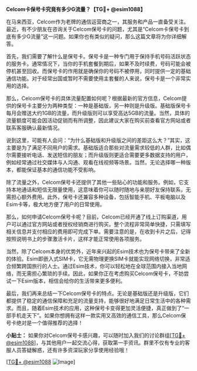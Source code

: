 **Celcom卡保号卡究竟有多少G流量？【TG💪+ @esim1088】**

在马来西亚，Celcom作为老牌的通信运营商之一，其服务和产品一直备受关注。最近，有不少朋友在咨询关于Celcom保号卡的问题，尤其是“Celcom卡保号卡到底有多少G流量”这一问题。如果你也有类似的疑问，那么这篇文章将为你详细解答。

首先，我们需要了解什么是保号卡。保号卡是一种专门用于保持手机号码活跃状态的服务卡。通常情况下，当你的手机套餐到期后，如果不及时续费，号码可能会被停机甚至回收。而保号卡的作用就是确保你的号码不被停用，同时提供一定的基础通信功能。对于经常出国或暂时不需要使用主套餐的人来说，保号卡是一个非常实用的选择。

那么，Celcom保号卡的具体流量配置如何呢？根据最新的官方信息，Celcom提供的保号卡主要分为两种类型：一种是基础版，另一种则是升级版。基础版保号卡每月会赠送大约1GB的流量，而升级版则可以享受高达5GB的流量。当然，具体的流量额度可能会因活动促销而有所调整，因此建议大家在购买前查看官方网站或者联系客服确认最新情况。

说到这里，可能有人会问：“为什么基础版和升级版之间的差距这么大？”其实，这主要是为了满足不同用户的需求。基础版适合那些对流量需求较低的人群，比如偶尔需要接听电话、发送短信的朋友；而升级版则更适合需要更多数据支持的用户，例如经常通过社交媒体与人沟通、观看在线视频等场景。当然，无论选择哪一种版本，都能保证基本的通信功能不受影响。

除了流量之外，Celcom保号卡还提供了其他一些贴心的功能和服务。例如，它支持本地通话和短信无限量使用，这意味着你可以随时随地与亲朋好友保持联系，无需担心额外费用。此外，保号卡还兼容多种设备，包括智能手机、平板电脑以及Esim卡等，极大地方便了用户的日常使用。

那么，如何申请Celcom保号卡呢？目前，Celcom已经开通了线上订购渠道，用户可以通过官方网站或者授权经销商进行购买。整个流程非常简单快捷，只需填写相关信息并支付相应的费用即可完成下单。需要注意的是，在收到卡片之后，记得按照说明书上的步骤激活卡片，这样才能正常使用各项服务。

当然，除了Celcom本身的优势外，近年来兴起的Esim技术也为保号卡带来了全新的体验。Esim即嵌入式SIM卡，它无需物理更换SIM卡就能实现网络切换，非常适合频繁跨国旅行的人士。通过Esim技术，你可以轻松地在全球范围内接入当地网络，而无需担心繁琐的手续。因此，如果你正在考虑购买Celcom保号卡，不妨尝试一下Esim版本，相信会给你的生活带来更多便利。

最后，我们再来总结一下Celcom保号卡的特点。无论是基础版还是升级版，它们都提供了稳定的通信保障和充足的流量支持，能够很好地满足日常生活中的各种需求。而且，随着Esim技术的应用，这种保号卡变得更加灵活便捷，真正做到了“一部手机走天下”。如果你想拥有这样一款实用又高效的通信工具，那么Celcom保号卡绝对是一个值得推荐的选择！

**小贴士：** 如果你对Celcom保号卡感兴趣，可以随时加入我们的讨论群组[[TG💪+ @esim1088](https://t.me/s/esim1088)]，与其他用户一起交流心得，获取第一手资讯。群里不仅有专业的客服人员答疑解惑，还有许多资深玩家分享使用经验哦！

[[TG💪+ @esim1088](https://t.me/s/esim1088) ![Image](https://i.postimg.cc/4NQfJmqS/Snipaste-2025-05-13-00-14-12.png)]